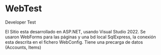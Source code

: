 # WebTest
Developer Test

El Sitio esta desarrollado en ASP.NET, usando Visual Studio 2022.
Se usaron WebForms para las páginas y una bd local SqlExpress, la conexión esta descrita en el fichero WebConfig.
Tiene una precarga de datos (Accounts, Items)


